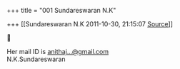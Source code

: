 +++
title = "001 Sundareswaran N.K"

+++
[[Sundareswaran N.K	2011-10-30, 21:15:07 [Source](https://groups.google.com/g/bvparishat/c/QxnxOTXV3lU)]]





Her mail ID is [anithaj...@gmail.com]()  
N.K.Sundareswaran  

